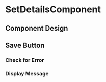 # SetDetailsComponent

## Component Design

## Save Button

### Check for Error

### Display Message
